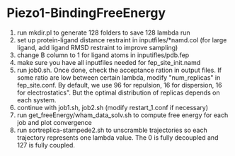 # Piezo1-BindingFreeEnergy
1. run mkdir.pl to generate 128 folders to save 128 lambda run
2. set up protein-ligand distance restraint in inputfiles/*namd.col (for large ligand, add ligand RMSD restraint to improve sampling)
3. change B column to 1 for ligand atoms in inputifles/pdb.fep
4. make sure you have all inputfiles needed for fep_site_init.namd
5. run job0.sh. Once done, check the acceptance ration in output files. If some ratio are low between certain lambda,  modify "num_replicas" in fep_site.conf. By default, we use 96  for repulsion, 16 for dispersion, 16 for electrostatics". But the optimal distribution of replicas depends on each system.
6. continue with job1.sh, job2.sh (modify restart_1.conf if necessary)
7. run get_freeEnergy/wham_data_solv.sh to compute free energy for each job and plot convergence
8. run sortreplica-stampede2.sh to unscramble trajectories so each trajectory represents one lambda value. The 0 is fully decoupled and 127 is fully coupled.
